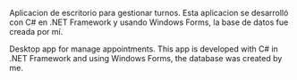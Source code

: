 Aplicacion de escritorio para gestionar turnos.
Esta aplicacion se desarrolló con C# en .NET Framework y usando Windows Forms, la base de datos fue creada por mí.

Desktop app for manage appointments. 
This app is developed with C# in .NET Framework and using Windows Forms, the database was created by me.
